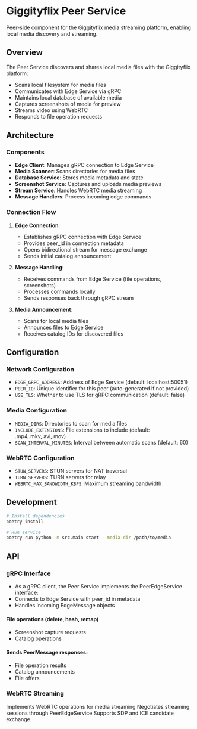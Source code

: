 # Giggityflix Peer Service

Peer-side component for the Giggityflix media streaming platform, enabling local media discovery and streaming.

## Overview

The Peer Service discovers and shares local media files with the Giggityflix platform:

- Scans local filesystem for media files
- Communicates with Edge Service via gRPC
- Maintains local database of available media
- Captures screenshots of media for preview
- Streams video using WebRTC
- Responds to file operation requests

## Architecture

### Components

- **Edge Client**: Manages gRPC connection to Edge Service
- **Media Scanner**: Scans directories for media files
- **Database Service**: Stores media metadata and state
- **Screenshot Service**: Captures and uploads media previews
- **Stream Service**: Handles WebRTC media streaming
- **Message Handlers**: Process incoming edge commands

### Connection Flow

1. **Edge Connection**:
   - Establishes gRPC connection with Edge Service
   - Provides peer_id in connection metadata
   - Opens bidirectional stream for message exchange
   - Sends initial catalog announcement

2. **Message Handling**:
   - Receives commands from Edge Service (file operations, screenshots)
   - Processes commands locally
   - Sends responses back through gRPC stream

3. **Media Announcement**:
   - Scans for local media files
   - Announces files to Edge Service
   - Receives catalog IDs for discovered files

## Configuration

### Network Configuration
- `EDGE_GRPC_ADDRESS`: Address of Edge Service (default: localhost:50051)
- `PEER_ID`: Unique identifier for this peer (auto-generated if not provided)
- `USE_TLS`: Whether to use TLS for gRPC communication (default: false)

### Media Configuration
- `MEDIA_DIRS`: Directories to scan for media files
- `INCLUDE_EXTENSIONS`: File extensions to include (default: .mp4,.mkv,.avi,.mov)
- `SCAN_INTERVAL_MINUTES`: Interval between automatic scans (default: 60)

### WebRTC Configuration
- `STUN_SERVERS`: STUN servers for NAT traversal
- `TURN_SERVERS`: TURN servers for relay
- `WEBRTC_MAX_BANDWIDTH_KBPS`: Maximum streaming bandwidth

## Development

```bash
# Install dependencies
poetry install

# Run service
poetry run python -m src.main start --media-dir /path/to/media
```

## API
### gRPC Interface
- As a gRPC client, the Peer Service implements the PeerEdgeService interface:
- Connects to Edge Service with peer_id in metadata
- Handles incoming EdgeMessage objects

#### File operations (delete, hash, remap)
- Screenshot capture requests
- Catalog operations

#### Sends PeerMessage responses:
- File operation results
- Catalog announcements
- File offers

### WebRTC Streaming
Implements WebRTC operations for media streaming
Negotiates streaming sessions through PeerEdgeService
Supports SDP and ICE candidate exchange